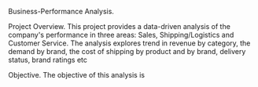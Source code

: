 Business-Performance Analysis.

Project Overview.
This project provides a data-driven analysis of the company's performance in three areas: Sales, Shipping/Logistics and Customer Service. The analysis explores trend in revenue by category, the demand by brand, the cost of shipping by product and by brand, delivery status, brand ratings etc

Objective.
The objective of this analysis is
